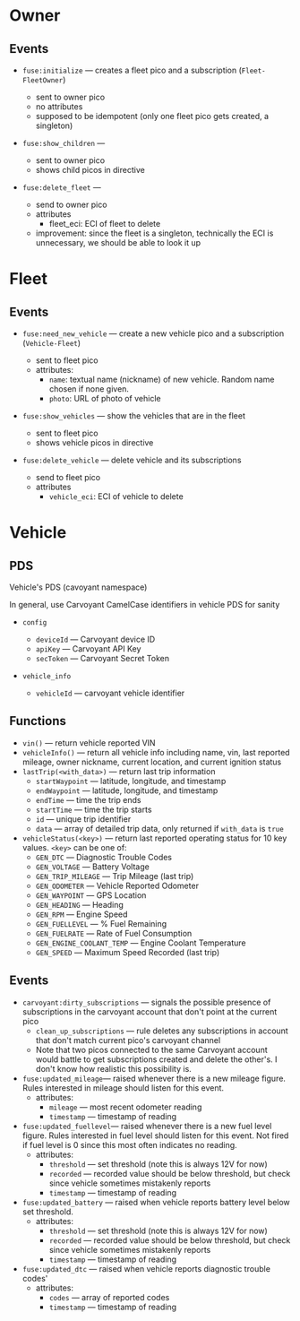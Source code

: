 

# Owner

## Events

- ```fuse:initialize``` &mdash; creates a fleet pico and a subscription (```Fleet-FleetOwner```)
    - sent to owner pico
	- no attributes
	- supposed to be idempotent (only one fleet pico gets created, a singleton)

- ```fuse:show_children``` &mdash;
    - sent to owner pico
    - shows child picos in directive

- ```fuse:delete_fleet``` &mdash;
    - send to owner pico
	- attributes
	    - fleet_eci: ECI of fleet to delete
    - improvement: since the fleet is a singleton, technically the ECI is unnecessary, we should be able to look it up

# Fleet

## Events

- ```fuse:need_new_vehicle``` &mdash; create a new vehicle pico and a subscription (```Vehicle-Fleet```)
    - sent to fleet pico
	- attributes:
	     - ```name```: textual name (nickname) of new vehicle. Random name chosen if none given.
		 - ```photo```: URL of photo of vehicle
		 
- ```fuse:show_vehicles``` &mdash; show the vehicles that are in the fleet
    - sent to fleet pico
    - shows vehicle picos in directive
	
- ```fuse:delete_vehicle``` &mdash; delete vehicle and its subscriptions
    - send to fleet pico
	- attributes
	    - ```vehicle_eci```: ECI of vehicle to delete

# Vehicle

## PDS

Vehicle's PDS (cavoyant namespace)

In general, use Carvoyant CamelCase identifiers in vehicle PDS for sanity

- ```config```
    - ```deviceId``` &mdash; Carvoyant device ID
    - ```apiKey``` &mdash; Carvoyant API Key
	- ```secToken``` &mdash; Carvoyant Secret Token

- ```vehicle_info```
    - ```vehicleId``` &mdash; carvoyant vehicle identifier

## Functions

- ```vin()``` &mdash; return vehicle reported VIN
- ```vehicleInfo()``` &mdash; return all vehicle info including name, vin, last reported mileage, owner nickname, current location, and current ignition status
- ```lastTrip(<with_data>)``` &mdash; return last trip information
    - ```startWaypoint``` &mdash; latitude, longitude, and timestamp
	- ```endWaypoint``` &mdash; latitude, longitude, and timestamp
    - ```endTime``` &mdash; time the trip ends
	- ```startTime``` &mdash; time the trip starts
    - ```id``` &mdash; unique trip identifier
    - ```data``` &mdash; array of detailed trip data, only returned if ```with_data``` is ```true```
- ```vehicleStatus(<key>)``` &mdash; return last reported operating status for 10 key values. ```<key>``` can be one of:
    - ```GEN_DTC``` &mdash;  Diagnostic Trouble Codes
	- ```GEN_VOLTAGE``` &mdash;  Battery Voltage
	- ```GEN_TRIP_MILEAGE``` &mdash;  Trip Mileage (last trip)
	- ```GEN_ODOMETER``` &mdash;  Vehicle Reported Odometer
	- ```GEN_WAYPOINT``` &mdash;  GPS Location
	- ```GEN_HEADING``` &mdash;  Heading
	- ```GEN_RPM``` &mdash;  Engine Speed
	- ```GEN_FUELLEVEL``` &mdash;  % Fuel Remaining
	- ```GEN_FUELRATE``` &mdash;  Rate of Fuel Consumption
	- ```GEN_ENGINE_COOLANT_TEMP``` &mdash;  Engine Coolant Temperature
	- ```GEN_SPEED``` &mdash;  Maximum Speed Recorded (last trip)

## Events

- ```carvoyant:dirty_subscriptions``` &mdash; signals the possible presence of subscriptions in the carvoyant account that don't point at the current pico
    - ```clean_up_subscriptions``` &mdash; rule deletes any subscriptions in account that don't match current pico's carvoyant channel
	- Note that two picos connected to the same Carvoyant account would battle to get subscriptions created and delete the other's. I don't know how realistic this possibility is. 
- ```fuse:updated_mileage```&mdash; raised whenever there is a new mileage figure.  Rules interested in mileage should listen for this event.
    - attributes:
	    - ```mileage``` &mdash; most recent odometer reading
		- ```timestamp``` &mdash; timestamp of reading
- ```fuse:updated_fuellevel```&mdash; raised whenever there is a new fuel level figure.  Rules interested in fuel level should listen for this event. Not fired if fuel level is 0 since this most often indicates no reading. 
    - attributes:
	    - ```threshold``` &mdash; set threshold (note this is always 12V for now)
		- ```recorded``` &mdash; recorded value should be below threshold, but check since vehicle sometimes mistakenly reports
		- ```timestamp``` &mdash; timestamp of reading
- ```fuse:updated_battery``` &mdash; raised when vehicle reports battery level below set threshold.
    - attributes:
	    - ```threshold``` &mdash; set threshold (note this is always 12V for now)
		- ```recorded``` &mdash; recorded value should be below threshold, but check since vehicle sometimes mistakenly reports
		- ```timestamp``` &mdash; timestamp of reading
- ```fuse:updated_dtc``` &mdash; raised when vehicle reports diagnostic trouble codes'
    - attributes:
	    - ```codes``` &mdash; array of reported codes
		- ```timestamp``` &mdash; timestamp of reading
